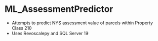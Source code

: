 # ML_AssessmentPredictor
- Attempts to predict NYS assessment value of parcels within Property Class 210
- Uses Revoscalepy and SQL Server 19

